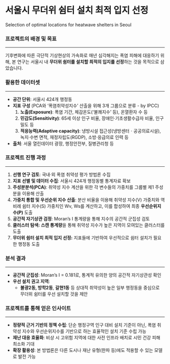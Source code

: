# 서울시 무더위 쉼터 설치 최적 입지 선정
Selection of optimal locations for heatwave shelters in Seoul

### 프로젝트의 배경 및 목표

---

기후변화에 따른 극단적 기상현상의 가속화로 매년 심각해지는 폭염 피해에 대응하기 위해, 본 연구는 서울시 내 **무더위 쉼터를 설치할 최적의 입지를 선정**하는 것을 목적으로 삼았습니다.

### 활용한 데이터셋

---

- **공간 단위**: 서울시 424개 행정동
- **지표 구성** (PCA와 ‘폭염취약성지수’ 산출을 위해 3개 그룹으로 분류 - by IPCC)
    1. **노출(Exposure)**: 폭염 기간, 체감온도(‘불쾌지수’ 등), 온열환자 수 등
    2. **민감도(Sensitivity)**: 65세 이상 인구 비율, 장애인·기초생활수급자 비율, 인구밀도 등
    3. **적응능력(Adaptive capacity)**: 냉방시설 접근성(냉방센터ㆍ공공의료시설), 녹지·수변 면적, 재정자립도(RGDP), 소방·응급의료 인력 등
- **출처**: 서울 열린데이터 광장, 행정안전부, 질병관리청 등

### 프로젝트 진행 과정

---

1. **선행 연구 검토**: 국내·외 폭염 취약성 평가 방법론 수집
2. **지표 선별 및 데이터 수집**: 서울시 424개 행정동별 통계자료 확보
3. **주성분분석(PCA)**: 취약성 지수 계산을 위한 각 변수들의 가중치를 그룹별 제1 주성분을 이용해 산출
4. **가중치 통합 및 우선순위 지수 산출**: 분산 비율을 이용해 취약성 지수(V) 가중치와 역비례 쉼터 지수(S) 가중치인 Wv, Ws를 계산하고, 이를 합성하여 최종 **우선순위지수(P)** 도출
5. **공간적 자기상관 검정**: Moran’s I 통계량을 통해 지수의 공간적 군집성 검토 
6. **클러스터 탐색: 스캔 통계량**을 통해 취약성 지수가 높은 지역이 모여있는 클러스터를 도출
7. **무더위 쉼터 설치 최적 입지 선정:** 지표들에 기반하여 우선적으로 쉼터 설치가 필요한 행정동 도출

### 분석 결과

---

- **공간적 군집성**: Moran’s I = 0.181로, 통계적 유의한 양의 공간적 자기상관성 확인
- **우선 설치 권고 지역**:
    - **불광2동, 방학2동**, **갈현1동** 등 상대적 취약성이 높은 일부 행정동을 중심으로 무더위 쉼터를 우선 설치할 것을 제안

### 프로젝트를 통해 얻은 인사이트

---

- **정량적 근거 기반의 정책 수립**: 단순 행정구역 인구 대비 설치 기준이 아닌, 폭염 취약성 지수와 우선순위지수를 기반으로 하는 효율적인 설치 기준 수립 가능
- **재난 대응 효율화**: 비상 시 고위험 지역에 대한 사전 인프라 배치로 시민 건강 피해 최소화 기대
- **확장 활용성**: 본 방법론은 다른 도시나 재난 유형(한파 등)에도 적용할 수 있는 모델로 발전 가능